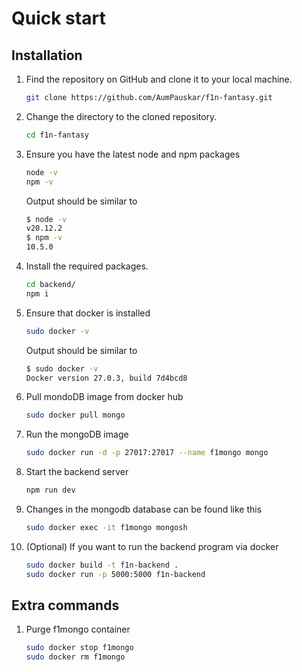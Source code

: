 # Quick start

## Installation
1. Find the repository on GitHub and clone it to your local machine.
    ```bash
    git clone https://github.com/AumPauskar/f1n-fantasy.git
    ```
2. Change the directory to the cloned repository.
    ```bash
    cd f1n-fantasy
    ```
3. Ensure you have the latest node and npm packages
    ```bash
    node -v
    npm -v
    ```
    Output should be similar to
    ```bash
    $ node -v
    v20.12.2
    $ npm -v
    10.5.0
    ```
4. Install the required packages.
    ```bash
    cd backend/
    npm i
    ```
5. Ensure that docker is installed
    ```bash
    sudo docker -v
    ```
    Output should be similar to
    ```bash
    $ sudo docker -v
    Docker version 27.0.3, build 7d4bcd8
    ```
6. Pull mondoDB image from docker hub
    ```bash
    sudo docker pull mongo
    ```
7. Run the mongoDB image
    ```bash
    sudo docker run -d -p 27017:27017 --name f1mongo mongo
    ```
8. Start the backend server
    ```bash
    npm run dev
    ```
9. Changes in the mongodb database can be found like this
    ```bash
    sudo docker exec -it f1mongo mongosh
    ```
10. (Optional) If you want to run the backend program via docker
    ```bash
    sudo docker build -t f1n-backend .
    sudo docker run -p 5000:5000 f1n-backend
    ```

## Extra commands 
1. Purge f1mongo container
    ```bash
    sudo docker stop f1mongo
    sudo docker rm f1mongo
    ```